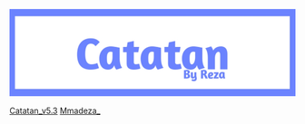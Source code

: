 ![images](images/20220215_193057.jpg)

[Catatan_v5.3](https://github.com/FrogasQ/Catatan/releases/tag/5.3) [Mmadeza_](images/ic_verified.png)
